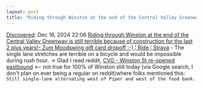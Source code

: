 ```yaml
---
layout: post
title: "Riding through Winston at the end of the Central Valley Greenway is still terrible because of construction for the last 2 plus years!- Zum Moodswing gift card dropoff :-) ¦ Ride ¦ Strava"
---
```

[Discovered](http://rolandtanglao.com/2020/07/29/p1-blogthis-checkvist-list-links-to-blog/): Dec 16, 2024 22:06 [Riding through Winston at the end of the Central Valley Greenway is still terrible because of construction for the last 2 plus years!- Zum Moodswing gift card dropoff :-) ¦ Ride ¦ Strava](https://www.strava.com/activities/13130493830) - The single lane stretches are terrible on a bicycle and would be impossible during rush hour. -> Glad I read reddit,  [CVG - Winston St re-opened eastbound](https://www.reddit.com/r/vancouvercycling/comments/1h4lkj8/cvg_winston_st_reopened_eastbound/) <-- not true for 100% of Winston still today  (via Google search, I don't plan on ever being a regular on reddit)where folks mentioned this: `Still single-lane alternating west of Piper and west of the food bank.`
